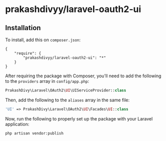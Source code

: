 # prakashdivyy/laravel-oauth2-ui

## Installation

To install, add this on `composer.json`:

    { 
        "require": {
            "prakashdivyy/laravel-oauth2-ui": "*"
        }
    }


After requiring the package with Composer, you'll need to add the following to the `providers` array in `config/app.php`:

``` php
PrakashDivy\Laravel\OAuth2\UI\UIServiceProvider::class
```

Then, add the following to the `aliases` array in the same file:

``` php
'UI' => PrakashDivy\Laravel\OAuth2\UI\Facades\UI::class
```

Now, run the following to properly set up the package with your Laravel application:

``` bash
php artisan vendor:publish
```